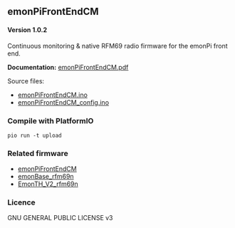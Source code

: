 ## emonPiFrontEndCM

#### Version 1.0.2

Continuous monitoring & native RFM69 radio firmware for the emonPi front end.

**Documentation:** [emonPiFrontEndCM.pdf](emonPiFrontEndCM.pdf)

Source files:

- [emonPiFrontEndCM.ino](emonPiFrontEndCM.ino)
- [emonPiFrontEndCM_config.ino](emonPiFrontEndCM_config.ino)

### Compile with PlatformIO

    pio run -t upload

### Related firmware

- [emonPiFrontEndCM](https://github.com/openenergymonitor/emonPiFrontEndCM)
- [emonBase_rfm69n ](https://github.com/openenergymonitor/emonBase_rfm69n)
- [EmonTH_V2_rfm69n](https://github.com/openenergymonitor/EmonTH_V2_rfm69n)

### Licence

GNU GENERAL PUBLIC LICENSE v3
